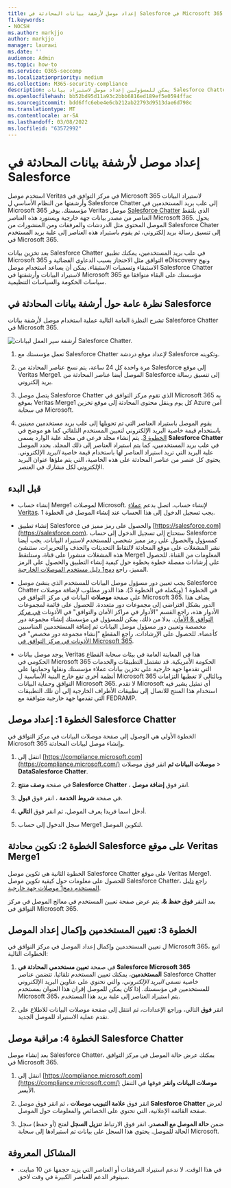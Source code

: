 ```yaml
---
title: إعداد موصل لأرشفة بيانات المحادثة في Salesforce في Microsoft 365
f1.keywords:
- NOCSH
ms.author: markjjo
author: markjjo
manager: laurawi
ms.date: ''
audience: Admin
ms.topic: how-to
ms.service: O365-seccomp
ms.localizationpriority: medium
ms.collection: M365-security-compliance
description: يمكن للمسؤولين إعداد موصل لاستيراد بيانات Salesforce Chatter وأرشفتها من Veritas إلى Microsoft 365. يتيح لك هذا الموصل أرشفة البيانات من مصادر بيانات جهة خارجية في Microsoft 365. بعد أرشفة هذه البيانات، يمكنك استخدام ميزات التوافق مثل احتجاز قانوني والبحث في المحتوى ونهج الاستبقاء لإدارة بيانات جهة خارجية.
ms.openlocfilehash: bb52bd95d11a93c2bbb6816ed189ef5e0594ffac
ms.sourcegitcommit: bdd6ffc6ebe4e6cb212ab22793d9513dae6d798c
ms.translationtype: MT
ms.contentlocale: ar-SA
ms.lasthandoff: 03/08/2022
ms.locfileid: "63572992"
---
```

# <a name="set-up-a-connector-to-archive-salesforce-chatter-data"></a>إعداد موصل لأرشفة بيانات المحادثة في Salesforce

استخدم موصل Veritas في مركز التوافق في Microsoft 365 لاستيراد البيانات وأرشفتها من النظام الأساسي ل Salesforce Chatter إلى علب بريد المستخدمين في Microsoft 365 مؤسستك. يوفر Veritas موصل [Salesforce Chatter](http://globanet.com/chatter/) الذي يلتقط العناصر من مصدر بيانات جهة خارجية ويستورد هذه العناصر Microsoft 365. يحول الموصل المحتوى مثل الدردشات والمرفقات ومن المنشورات من Salesforce Chater إلى تنسيق رسالة بريد إلكتروني، ثم يقوم باستيراد هذه العناصر إلى علبة بريد المستخدم في Microsoft 365.

بعد تخزين بيانات Salesforce Chatter في علب بريد المستخدمين، يمكنك تطبيق Microsoft 365 التوافق مثل الاحتجاز بسبب الدعاوى القضائية و eDiscovery ونهج الاستبقاء وتسميات الاستبقاء. يمكن أن يساعد استخدام موصل Salesforce Chatter لاستيراد البيانات وأرشفتها في Microsoft 365 مؤسستك على البقاء متوافقا مع سياسات الحكومة والسياسات التنظيمية.

## <a name="overview-of-archiving-salesforce-chatter-data"></a>نظرة عامة حول أرشفة بيانات المحادثة في Salesforce

تشرح النظرة العامة التالية عملية استخدام موصل لأرشفة بيانات Salesforce Chatter في Microsoft 365.

![أرشفة سير العمل لبيانات Salesforce Chatter.](../media/SalesforceChatterConnectorWorkflow.png)

1. تعمل مؤسستك مع Salesforce Chatter لإعداد موقع دردشة Salesforce وتكوينه.

2. مرة واحدة كل 24 ساعة، يتم نسخ عناصر المحادثة من Salesforce إلى موقع Veritas Merge1. الموصل أيضا عناصر المحادثة من Salesforce إلى تنسيق رسالة بريد إلكتروني.

3. يتصل موصل Salesforce Chatter الذي تقوم مركز التوافق في Microsoft 365 به بموقع Veritas Merge1 كل يوم وينقل محتوى المحادثة إلى موقع تخزين Azure آمن في سحابة Microsoft.

4. يقوم الموصل باستيراد العناصر التي تم تحويلها إلى علب بريد مستخدمين معينين باستخدام قيمة خاصية البريد  الإلكتروني لتعيين المستخدم التلقائي كما هو موضح في [الخطوة 3](#step-3-map-users-and-complete-the-connector-setup). يتم إنشاء مجلد فرعي في مجلد علبة الوارد يسمى **Salesforce Chatter** في علب بريد المستخدمين، كما يتم استيراد العناصر إلى ذلك المجلد. يحدد الموصل علبة البريد التي تريد استيراد العناصر لها باستخدام قيمة خاصية *البريد* الإلكتروني. يحتوي كل عنصر من عناصر المحادثة على هذه الخاصية، التي يتم ملؤها عنوان البريد الإلكتروني لكل مشارك في العنصر.

## <a name="before-you-begin"></a>قبل البدء

- إنشاء حساب Merge1 لموصلات Microsoft. لإنشاء حساب، اتصل بدعم [عملاء Veritas](https://www.veritas.com/content/support/). يجب تسجيل الدخول إلى هذا الحساب عند إنشاء الموصل في الخطوة 1.

- إنشاء تطبيق Salesforce والحصول على رمز مميز في [https://salesforce.com](https://salesforce.com). ستحتاج إلى تسجيل الدخول إلى حساب Salesforce كمسؤول والحصول على رمز مميز شخصي للمستخدم لاستيراد البيانات. يجب أيضا نشر المشغلات على موقع المحادثة لالتقاط التحديثات والحذف والتحريرات. ستنشئ هذه المشغلات منشورا على قناة، وستلتقط Merge1 المعلومات من القناة. للحصول على إرشادات مفصلة خطوة بخطوة حول كيفية إنشاء التطبيق والحصول على الرمز المميز، راجع [دمج1 دليل مستخدم الموصلات الخارجية](https://docs.ms.merge1.globanetportal.com/Merge1%20Third-Party%20Connectors%20SalesForce%20Chatter%20User%20Guide%20.pdf).

- يجب تعيين دور مسؤول موصل البيانات للمستخدم الذي ينشئ موصل Salesforce Chatter في الخطوة 1 (ويكمله في الخطوة 3). هذا الدور مطلوب لإضافة موصلات على صفحة **موصلات** البيانات في مركز التوافق في Microsoft 365. يضاف هذا الدور بشكل افتراضي إلى مجموعات دور متعددة. للحصول على قائمة لمجموعات الأدوار هذه، راجع القسم "الأدوار في مراكز الأمان والتوافق" في الأذونات [في مركز التوافق & الأمان](../security/office-365-security/permissions-in-the-security-and-compliance-center.md#roles-in-the-security--compliance-center). بدلا من ذلك، يمكن للمسؤول في مؤسستك إنشاء مجموعة دور مخصصة وتعيين دور مسؤول موصل البيانات ثم إضافة المستخدمين المناسبين كأعضاء. للحصول على الإرشادات، راجع المقطع "إنشاء مجموعة دور مخصص" في [الأذونات في مركز التوافق في Microsoft 365](microsoft-365-compliance-center-permissions.md#create-a-custom-role-group).

- يوجد موصل بيانات Veritas هذا في المعاينة العامة في بيئات سحابة القطاع الحكومي في Microsoft 365 الحكومة الأمريكية. قد تشتمل التطبيقات والخدمات التي تقدمها جهة خارجية على تخزين بيانات عملاء مؤسستك ونقلها وحمايتها على أنظمة أخرى تقع خارج البنية الأساسية ل Microsoft 365 وبالتالي لا تغطيها التزامات التوافق وحماية البيانات Microsoft 365. لا تقدم Microsoft أي تمثيل يشير فيه استخدام هذا المنتج للاتصال إلى تطبيقات  الأطراف الخارجية إلى أن تلك التطبيقات التي تقدمها جهة خارجية متوافقة مع FEDRAMP.

## <a name="step-1-set-up-the-salesforce-chatter-connector"></a>الخطوة 1: إعداد موصل Salesforce Chatter

الخطوة الأولى هي الوصول إلى صفحة موصلات البيانات في مركز التوافق في Microsoft 365 وإنشاء موصل لبيانات المحادثة.

1. انتقل إلى [https://compliance.microsoft.com](https://compliance.microsoft.com/) **موصلات البيانات ثم** انقر فوق موصلات  > **DataSalesforce Chatter**.

2. في صفحة **وصف منتج Salesforce Chatter** ، انقر فوق **إضافة موصل**.

3. في صفحة **شروط الخدمة** ، انقر فوق **قبول**.

4. أدخل اسما فريدا يعرف الموصل، ثم انقر فوق **التالي**.

5. سجل الدخول إلى حساب Merge1 لتكوين الموصل.

## <a name="step-2-configure-the-salesforce-chatter-on-the-veritas-merge1-site"></a>الخطوة 2: تكوين محادثة Salesforce على موقع Veritas Merge1

الخطوة الثانية هي تكوين موصل Salesforce Chatter على موقع Veritas Merge1. للحصول على معلومات حول كيفية تكوين موصل Salesforce Chatter، راجع [دليل المستخدم دمج1 موصلات جهة خارجية](https://docs.ms.merge1.globanetportal.com/Merge1%20Third-Party%20Connectors%20SalesForce%20Chatter%20User%20Guide%20.pdf).

بعد النقر **فوق حفظ &،** يتم عرض صفحة تعيين المستخدم  في معالج الموصل في مركز التوافق في Microsoft 365.

## <a name="step-3-map-users-and-complete-the-connector-setup"></a>الخطوة 3: تعيين المستخدمين وإكمال إعداد الموصل

ل تعيين المستخدمين وإكمال إعداد الموصل في مركز التوافق في Microsoft 365، اتبع الخطوات التالية:

1. في صفحة **تعيين مستخدمي المحادثة في Salesforce Microsoft 365 المستخدمين**، يمكنك تعيين المستخدم تلقائيا. تتضمن عناصر Salesforce Chatter خاصية تسمى *البريد الإلكتروني*، والتي تحتوي على عناوين البريد الإلكتروني للمستخدمين في مؤسستك. إذا كان يمكن للموصل إقران هذا العنوان بمستخدم Microsoft 365، يتم استيراد العناصر إلى علبة بريد هذا المستخدم.

2. انقر **فوق** التالي، وراجع الإعدادات، ثم انتقل إلى صفحة  موصلات البيانات للاطلاع على تقدم عملية الاستيراد للموصل الجديد.

## <a name="step-4-monitor-the-salesforce-chatter-connector"></a>الخطوة 4: مراقبة موصل Salesforce Chatter

بعد إنشاء موصل Salesforce Chatter، يمكنك عرض حالة الموصل في مركز التوافق في Microsoft 365.

1. انتقل إلى [https://compliance.microsoft.com](https://compliance.microsoft.com/) **موصلات البيانات وانقر** فوقها في التنقل الأيسر.

2. انقر فوق **علامة التبويب موصلات** ، ثم انقر فوق موصل **Salesforce Chatter** لعرض صفحة القائمة الإعلانية، التي تحتوي على الخصائص والمعلومات حول الموصل.

3. ضمن **حالة الموصل مع المصدر**، انقر فوق الارتباط **تنزيل السجل** لفتح (أو حفظ) سجل الحالة للموصل. يحتوي هذا السجل على بيانات تم استيرادها إلى سحابة Microsoft.

## <a name="known-issues"></a>المشاكل المعروفة

- في هذا الوقت، لا ندعم استيراد المرفقات أو العناصر التي يزيد حجمها عن 10 مبايت. سيتوفر الدعم للعناصر الكبيرة في وقت لاحق.